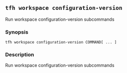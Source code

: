 ## `tfh workspace configuration-version`

Run workspace configuration-version subcommands

### Synopsis

    tfh workspace configuration-version COMMAND[ ... ]

### Description

Run workspace configuration-version subcommands

